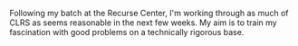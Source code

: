 Following my batch at the Recurse Center, I'm working through as much of CLRS as
seems reasonable in the next few weeks. My aim is to train my fascination with
good problems on a technically rigorous base.

